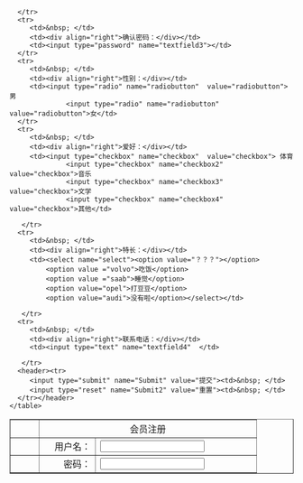 <!--实例-->
<html>
<head>
  <title> 表单应用 </title>
  <link rel="stylesheet" type="text/css" href="biaodan.css">
</head>

<body>
<div class="container">
  <form name="form1"  method="post"  action="">
    <table width="408" border="1" align="center">
       <tr>
          <td width="34" height="32"> &nbsp; </td>
          <td colspan="2" align="center"> 会员注册  </td>
       </tr>
      <tr>
         <td>&nbsp; </td>
         <td width="83"><div align="right">用户名：</div></td>
         <td width="269"><input type="text" name="textfield"></td>
      </tr>
      <tr>
         <td>&nbsp; </td>
         <td><div align="right">密码：</div></td>
         <td><input type="password" name="textfield2"></td>
         
      </tr>
      <tr>
         <td>&nbsp; </td>
         <td><div align="right">确认密码：</div></td>
         <td><input type="password" name="textfield3"></td>
      </tr>
      <tr>
         <td>&nbsp; </td>
         <td><div align="right">性别：</div></td>
         <td><input type="radio" name="radiobutton"  value="radiobutton"> 男
                  <input type="radio" name="radiobutton"  value="radiobutton">女</td>
      </tr>
      <tr>
         <td>&nbsp; </td>
         <td><div align="right">爱好：</div></td>
         <td><input type="checkbox" name="checkbox"  value="checkbox"> 体育
                  <input type="checkbox" name="checkbox2"  value="checkbox">音乐
                  <input type="checkbox" name="checkbox3"  value="checkbox">文学
                  <input type="checkbox" name="checkbox4"  value="checkbox">其他</td>

       </tr>
      <tr>
         <td>&nbsp; </td>
         <td><div align="right">特长：</div></td>
         <td><select name="select"><option value="？？？"></option>
             <option value ="volvo">吃饭</option>
             <option value ="saab">睡觉</option>
             <option value="opel">打豆豆</option>
             <option value="audi">没有啦</option></select></td>

       </tr>
      <tr>
         <td>&nbsp; </td>
         <td><div align="right">联系电话：</div></td>
         <td><input type="text" name="textfield4"  </td>

       </tr>
      <header><tr>
         <input type="submit" name="Submit" value="提交"><td>&nbsp; </td>
         <input type="reset" name="Submit2" value="重置"><td>&nbsp; </td>
      </tr></header>
    </table>
  </form>
</div>
 </body>
</html>

